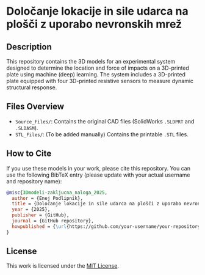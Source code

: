 # Določanje lokacije in sile udarca na plošči z uporabo nevronskih mrež

## Description

This repository contains the 3D models for an experimental system designed to determine the location and force of impacts on a 3D-printed plate using machine (deep) learning. The system includes a 3D-printed plate equipped with four 3D-printed resistive sensors to measure dynamic structural response.

## Files Overview

*   `Source_Files/`: Contains the original CAD files (SolidWorks `.SLDPRT` and `.SLDASM`).
*   `STL_Files/`: (To be added manually) Contains the printable `.STL` files.

## How to Cite

If you use these models in your work, please cite this repository. You can use the following BibTeX entry (please update with your actual username and repository name):

```bibtex
@misc{3Dmodeli-zakljucna_naloga_2025,
  author = {Enej Podlipnik},
  title = {Določanje lokacije in sile udarca na plošči z uporabo nevronskih mrež},
  year = {2025},
  publisher = {GitHub},
  journal = {GitHub repository},
  howpublished = {\url{https://github.com/your-username/your-repository-name}}
}
```

## License

This work is licensed under the [MIT License](LICENSE). 